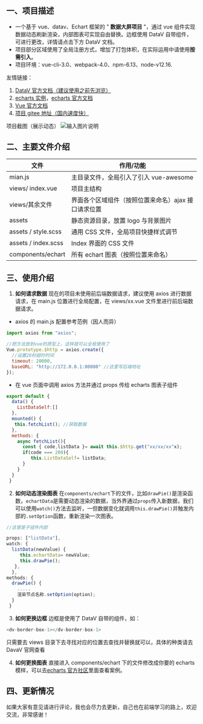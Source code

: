 ## 一、项目描述

- 一个基于 vue、datav、Echart 框架的 " **数据大屏项目** "，通过 vue 组件实现数据动态刷新渲染，内部图表可实现自由替换。边框使用 DataV 自带组件，可进行更改，详情请点击下方 DataV 文档。
- 项目部分区域使用了全局注册方式，增加了打包体积，在实际运用中请使用**按需引入**。
- 项目环境：vue-cli-3.0、webpack-4.0、npm-6.13、node-v12.16.

友情链接：

1.  [DataV 官方文档（建议使用之前先浏览）](http://datav.jiaminghi.com/guide/)
2.  [echarts 实例](https://www.echartsjs.com/examples/zh/index.html)，[echarts 官方文档](https://www.echartsjs.com/zh/option.html#title)
3.  [Vue 官方文档](https://cn.vuejs.org/v2/guide/instance.html)
4.  [项目 gitee 地址（国内速度快）](https://gitee.com/MTrun/big-screen-vue-datav)

项目截图（展示动态）
![输入图片说明](https://images.gitee.com/uploads/images/2020/0318/220710_4b0bf590_4964818.png "JPW8NE}N@Y{HLYA$ZPY%T24.png")

## 二、主要文件介绍

| 文件                | 作用/功能                                           |
| ------------------- | --------------------------------------------------- |
| mian.js             | 主目录文件，全局引入了引入 vue-awesome              |
| views/ index.vue    | 项目主结构                                          |
| views/其余文件      | 界面各个区域组件（按照位置来命名）ajax 接口请求位置 |
| assets              | 静态资源目录，放置 logo 与背景图片                  |
| assets / style.scss | 通用 CSS 文件，全局项目快捷样式调节                 |
| assets / index.scss | Index 界面的 CSS 文件                               |
| components/echart   | 所有 echart 图表（按照位置来命名）                  |

## 三、使用介绍

1. **如何请求数据**
   现在的项目未使用前后端数据请求，建议使用 axios 进行数据请求，在 main.js 位置进行全局配置，在 views/xx.vue 文件里进行前后端数据请求。

- axios 的 main.js 配置参考范例（因人而异）

```js
import axios from "axios";

//把方法放到vue的原型上，这样就可以全局使用了
Vue.prototype.$http = axios.create({
  //设置20秒超时时间
  timeout: 20000,
  baseURL: "http://172.0.0.1:80080" //这里写后端地址
});
```

- 在 vue 页面中调用 axios 方法并通过 props 传给 echarts 图表子组件

```js
export default {
  data() {
  	ListDataSelf:[]
  },
  mounted() {
   this.fetchList(); //获取数据
  },
  methods: {
	async fetchList(){
	  const { code,listData }= await this.$http.get("xx/xx/xx"x);
	  if(code === 200){
		 this.ListDataSelf= listData;
	  }
	}
  }
 }
```

2. **如何动态渲染图表**
   在`components/echart`下的文件，比如`drawPie()`是渲染函数，`echartData`是需要动态渲染的数据，当外界通过`props`传入新数据，我们可以使用`watch()`方法去监听，一但数据变化就调用`this.drawPie()`并触发内部的`.setOption`函数，重新渲染一次图表。

```js
//这里是子组件内部

props: ["listData"],
watch: {
  listData(newValue) {
     this.echartData= newValue;
     this.drawPie();
   },
  },
methods: {
  drawPie() {
  	.....
  	渲染节点名称.setOption(option);
  }
 }
```

3. **如何更换边框**
   边框是使用了 DataV 自带的组件，如：

```js
<dv-border-box-1></dv-border-box-1>
```

只需要去 views 目录下去寻找对应的位置去查找并替换就可以，具体的种类请去 DavaV 官网查看

4. **如何更换图表**
   直接进入 components/echart 下的文件修改成你要的 echarts 模样，可以去[echarts 官方社区](https://gallery.echartsjs.com/explore.html#sort=rank~timeframe=all~author=all)里面查看案例。

## 四、更新情况

如果大家有意见请进行评论，我也会尽力去更新，自己也在前端学习的路上，欢迎交流，非常感谢！
